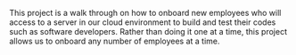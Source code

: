 This project is a walk through on how to onboard new employees who will access to a server in our cloud environment to build and test their codes such as software developers. Rather than doing it one at a time, this project allows us to onboard any number of employees at a time.
